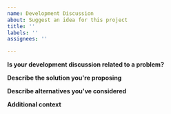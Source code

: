 ```yaml
---
name: Development Discussion
about: Suggest an idea for this project
title: ''
labels: ''
assignees: ''

---
```

<!-- Be sure to check out our contributor docs if you haven't already.
https://github.com/PupilsightEdu/core/blob/master/docs/CONTRIBUTING.md#how-to-submit-a-pull-request

To request new features, please use the Feature Requests category in our support forums.
http://pupilsight.in/categories/feature-requests -->

**Is your development discussion related to a problem?**
<!-- Share a description of what the problem is. Eg: I'm always frustrated when [...] -->

**Describe the solution you're proposing**
<!-- Please describe in detail what you're suggesting to change or improve. -->

**Describe alternatives you've considered**
<!-- Let us know of any alternative solutions or features you've considered. -->

**Additional context**
<!-- Add any other context or screenshots about the discussion here. -->
